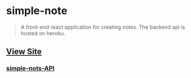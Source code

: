 # simple-note

> A front-end react application for creating notes. The backend api is hosted on heroku.

## [View Site](https://sharp-clarke-2b9a68.netlify.com/)

### [simple-nots-API](https://github.com/madeleinewoodbury/simple-notes-api)
